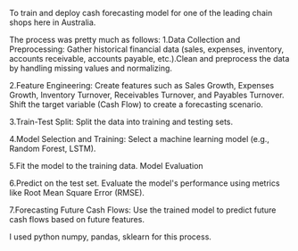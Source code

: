 To train and deploy cash forecasting model for one of the leading chain shops here in Australia.

The process was pretty much as follows:
1.Data Collection and Preprocessing:
Gather historical financial data (sales, expenses, inventory, accounts receivable, accounts payable, etc.).Clean and preprocess the data by handling missing values and normalizing.

2.Feature Engineering:
Create features such as Sales Growth, Expenses Growth, Inventory Turnover, Receivables Turnover, and Payables Turnover.
Shift the target variable (Cash Flow) to create a forecasting scenario.

3.Train-Test Split:
Split the data into training and testing sets.

4.Model Selection and Training:
Select a machine learning model (e.g., Random Forest, LSTM).

5.Fit the model to the training data.
Model Evaluation

6.Predict on the test set.
Evaluate the model's performance using metrics like Root Mean Square Error (RMSE).

7.Forecasting Future Cash Flows:
Use the trained model to predict future cash flows based on future features.

I used python numpy, pandas, sklearn for this process.
